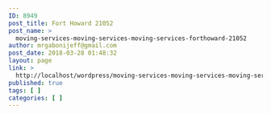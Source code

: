 ```yaml
---
ID: 8949
post_title: Fort Howard 21052
post_name: >
  moving-services-moving-services-moving-services-forthoward-21052
author: mrgabonijeff@gmail.com
post_date: 2018-03-28 01:48:32
layout: page
link: >
  http://localhost/wordpress/moving-services-moving-services-moving-services-forthoward-21052/
published: true
tags: [ ]
categories: [ ]
---
```

